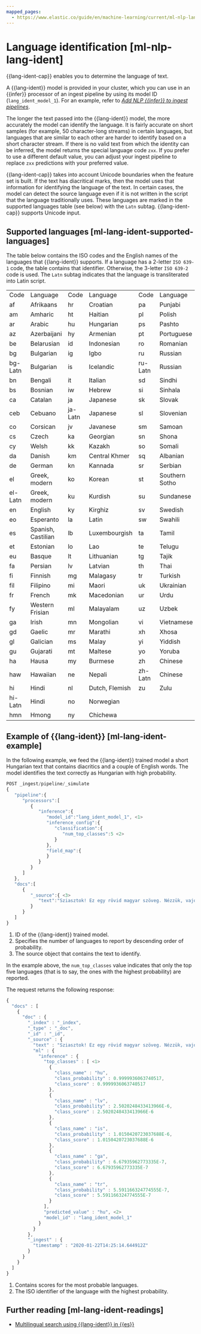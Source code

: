```yaml
---
mapped_pages:
  - https://www.elastic.co/guide/en/machine-learning/current/ml-nlp-lang-ident.html
---
```


# Language identification [ml-nlp-lang-ident]

{{lang-ident-cap}} enables you to determine the language of text.

A {{lang-ident}} model is provided in your cluster, which you can use in an {{infer}} processor of an ingest pipeline by using its model ID (`lang_ident_model_1`). For an example, refer to [*Add NLP {{infer}} to ingest pipelines*](ml-nlp-inference.md).

The longer the text passed into the {{lang-ident}} model, the more accurately the model can identify the language. It is fairly accurate on short samples (for example, 50 character-long streams) in certain languages, but languages that are similar to each other are harder to identify based on a short character stream. If there is no valid text from which the identity can be inferred, the model returns the special language code `zxx`. If you prefer to use a different default value, you can adjust your ingest pipeline to replace `zxx` predictions with your preferred value.

{{lang-ident-cap}} takes into account Unicode boundaries when the feature set is built. If the text has diacritical marks, then the model uses that information for identifying the language of the text. In certain cases, the model can detect the source language even if it is not written in the script that the language traditionally uses. These languages are marked in the supported languages table (see below) with the `Latn` subtag. {{lang-ident-cap}} supports Unicode input.


## Supported languages [ml-lang-ident-supported-languages] 

The table below contains the ISO codes and the English names of the languages that {{lang-ident}} supports. If a language has a 2-letter `ISO 639-1` code, the table contains that identifier. Otherwise, the 3-letter `ISO 639-2` code is used. The `Latn` subtag indicates that the language is transliterated into Latin script.

|     |     |     |     |     |     |
| --- | --- | --- | --- | --- | --- |
| Code | Language | Code | Language | Code | Language |
| af | Afrikaans | hr | Croatian | pa | Punjabi |
| am | Amharic | ht | Haitian | pl | Polish |
| ar | Arabic | hu | Hungarian | ps | Pashto |
| az | Azerbaijani | hy | Armenian | pt | Portuguese |
| be | Belarusian | id | Indonesian | ro | Romanian |
| bg | Bulgarian | ig | Igbo | ru | Russian |
| bg-Latn | Bulgarian | is | Icelandic | ru-Latn | Russian |
| bn | Bengali | it | Italian | sd | Sindhi |
| bs | Bosnian | iw | Hebrew | si | Sinhala |
| ca | Catalan | ja | Japanese | sk | Slovak |
| ceb | Cebuano | ja-Latn | Japanese | sl | Slovenian |
| co | Corsican | jv | Javanese | sm | Samoan |
| cs | Czech | ka | Georgian | sn | Shona |
| cy | Welsh | kk | Kazakh | so | Somali |
| da | Danish | km | Central Khmer | sq | Albanian |
| de | German | kn | Kannada | sr | Serbian |
| el | Greek, modern | ko | Korean | st | Southern Sotho |
| el-Latn | Greek, modern | ku | Kurdish | su | Sundanese |
| en | English | ky | Kirghiz | sv | Swedish |
| eo | Esperanto | la | Latin | sw | Swahili |
| es | Spanish, Castilian | lb | Luxembourgish | ta | Tamil |
| et | Estonian | lo | Lao | te | Telugu |
| eu | Basque | lt | Lithuanian | tg | Tajik |
| fa | Persian | lv | Latvian | th | Thai |
| fi | Finnish | mg | Malagasy | tr | Turkish |
| fil | Filipino | mi | Maori | uk | Ukrainian |
| fr | French | mk | Macedonian | ur | Urdu |
| fy | Western Frisian | ml | Malayalam | uz | Uzbek |
| ga | Irish | mn | Mongolian | vi | Vietnamese |
| gd | Gaelic | mr | Marathi | xh | Xhosa |
| gl | Galician | ms | Malay | yi | Yiddish |
| gu | Gujarati | mt | Maltese | yo | Yoruba |
| ha | Hausa | my | Burmese | zh | Chinese |
| haw | Hawaiian | ne | Nepali | zh-Latn | Chinese |
| hi | Hindi | nl | Dutch, Flemish | zu | Zulu |
| hi-Latn | Hindi | no | Norwegian |  |  |
| hmn | Hmong | ny | Chichewa |  |  |


## Example of {{lang-ident}} [ml-lang-ident-example] 

In the following example, we feed the {{lang-ident}} trained model a short Hungarian text that contains diacritics and a couple of English words. The model identifies the text correctly as Hungarian with high probability.

```js
POST _ingest/pipeline/_simulate
{
   "pipeline":{
      "processors":[
         {
            "inference":{
               "model_id":"lang_ident_model_1", <1>
               "inference_config":{
                  "classification":{
                     "num_top_classes":5 <2>
                  }
               },
               "field_map":{
               }
            }
         }
      ]
   },
   "docs":[
      {
         "_source":{ <3>
            "text":"Sziasztok! Ez egy rövid magyar szöveg. Nézzük, vajon sikerül-e azonosítania a language identification funkciónak? Annak ellenére is sikerülni fog, hogy a szöveg két angol szót is tartalmaz."
         }
      }
   ]
}
```

1. ID of the {{lang-ident}} trained model.
2. Specifies the number of languages to report by descending order of probability.
3. The source object that contains the text to identify.


In the example above, the `num_top_classes` value indicates that only the top five languages (that is to say, the ones with the highest probability) are reported.

The request returns the following response:

```js
{
  "docs" : [
    {
      "doc" : {
        "_index" : "_index",
        "_type" : "_doc",
        "_id" : "_id",
        "_source" : {
          "text" : "Sziasztok! Ez egy rövid magyar szöveg. Nézzük, vajon sikerül-e azonosítania a language identification funkciónak? Annak ellenére is sikerülni fog, hogy a szöveg két angol szót is tartalmaz.",
          "ml" : {
            "inference" : {
              "top_classes" : [ <1>
                {
                  "class_name" : "hu",
                  "class_probability" : 0.9999936063740517,
                  "class_score" : 0.9999936063740517
                },
                {
                  "class_name" : "lv",
                  "class_probability" : 2.5020248433413966E-6,
                  "class_score" : 2.5020248433413966E-6
                },
                {
                  "class_name" : "is",
                  "class_probability" : 1.0150420723037688E-6,
                  "class_score" : 1.0150420723037688E-6
                },
                {
                  "class_name" : "ga",
                  "class_probability" : 6.67935962773335E-7,
                  "class_score" : 6.67935962773335E-7
                },
                {
                  "class_name" : "tr",
                  "class_probability" : 5.591166324774555E-7,
                  "class_score" : 5.591166324774555E-7
                }
              ],
              "predicted_value" : "hu", <2>
              "model_id" : "lang_ident_model_1"
            }
          }
        },
        "_ingest" : {
          "timestamp" : "2020-01-22T14:25:14.644912Z"
        }
      }
    }
  ]
}
```

1. Contains scores for the most probable languages.
2. The ISO identifier of the language with the highest probability.



## Further reading [ml-lang-ident-readings] 

* [Multilingual search using {{lang-ident}} in {{es}}](https://www.elastic.co/blog/multilingual-search-using-language-identification-in-elasticsearch)

